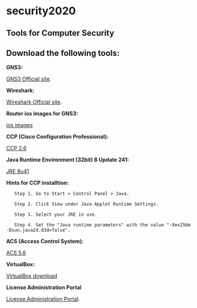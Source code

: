 # security2020
## Tools for Computer Security

## Download the following tools:
**GNS3:**

[GNS3 Official site](https://www.gns3.com/software/download).

**Wireshark:**

[Wireshark Official site](https://www.wireshark.org/download.html).

**Router ios images for GNS3:**

[ios images](https://www.sysnettechsolutions.com/en/cisco-ios-download-for-gns3/)

**CCP (Cisco Configuration Professional):**

[CCP 2.6](https://software.cisco.com/download/home/281795035/type)

**Java Runtime Environment (32bit) 8 Update 241:**

[JRE 8u41](https://www.filepuma.com/download/java_runtime_environment_32bit_8.0.2410.7-24411/)

**Hints for CCP installtion:**
 
       Step 1. Go to Start > Control Panel > Java.

       Step 2. Click View under Java Applet Runtime Settings.

       Step 3. Select your JRE in use.

       Step 4. Set the "Java runtime parameters" with the value "-Xmx256m -Dsun.java2d.d3d=false".

**ACS (Access Control System):**

[ACS 5.6](https://www.cisco.com/c/en/us/support/security/secure-access-control-system/tsd-products-support-series-home.html)

**VirtualBox:**

[VirtualBox download](https://www.virtualbox.org/wiki/Downloads)

**License Administration Portal**

[License Administration Portal](https://slexui.cloudapps.cisco.com/SWIFT/LicensingUI/Quickstart).



